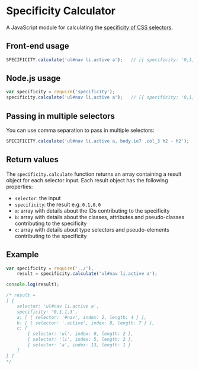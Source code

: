 # Specificity Calculator

A JavaScript module for calculating the [specificity of CSS selectors](http://www.w3.org/TR/css3-selectors/#specificity).

## Front-end usage

```js
SPECIFICITY.calculate('ul#nav li.active a');   // [{ specificity: '0,1,1,3' }]
```

## Node.js usage

```js
var specificity = require('specificity');
specificity.calculate('ul#nav li.active a');   // [{ specificity: '0,1,1,3' }]
```

## Passing in multiple selectors

You can use comma separation to pass in multiple selectors:

```js
SPECIFICITY.calculate('ul#nav li.active a, body.ie7 .col_3 h2 ~ h2');   // [{ specificity: '0,1,1,3' }, { specificity: '0,0,2,3' }]
```

## Return values

The `specificity.calculate` function returns an array containing a result object for each selector input. Each result object has the following properties:

  * `selector`: the input
  * `specificity`: the result e.g. `0,1,0,0`
  * `a`: array with details about the IDs contributing to the specificity
  * `b`: array with details about the classes, attributes and pseudo-classes contributing to the specificity
  * `c`: array with details about type selectors and pseudo-elements contributing to the specificity

## Example

```js
var specificity = require('../'),
    result = specificity.calculate('ul#nav li.active a');

console.log(result);

/* result =
[ {
    selector: 'ul#nav li.active a',
    specificity: '0,1,1,3',
    a: [ { selector: '#nav', index: 2, length: 4 } ],
    b: [ { selector: '.active', index: 8, length: 7 } ],
    c: [
        { selector: 'ul', index: 0, length: 2 },
        { selector: 'li', index: 5, length: 2 },
        { selector: 'a', index: 13, length: 1 }
    ]
} ]
*/
```
